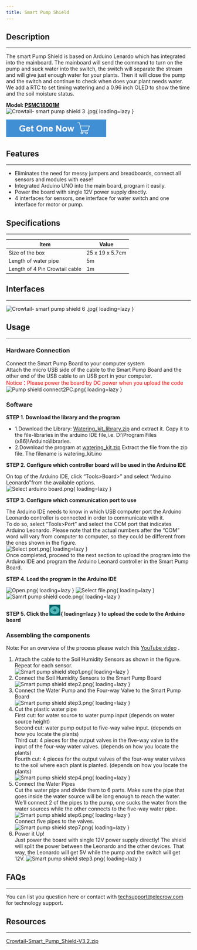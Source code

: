 ```yaml
---
title: Smart Pump Shield
---
```


## Description
-----------

The smart Pump Shield is based on Arduino Lenardo which has integrated into the mainboard. The mainboard will send the command to turn on the pump and suck water into the switch, the switch will separate the stream and will give just enough water for your plants. Then it will close the pump and the switch and continue to check when does your plant needs water. We add a RTC to set timing watering and a 0.96 inch OLED to show the time and the soil moisture status.

**Model: [PSMC18001M](https://www.elecrow.com/crowtail-smart-pump-shield-v2-1.html)**  
![Crowtail- smart pump shield 3 .jpg](https://wiki.elecrow.com/images/thumb/3/36/Crowtail-_smart_pump_shield_3_.jpg/600px-Crowtail-_smart_pump_shield_3_.jpg){ loading=lazy }

[![Alt text](./assets/images/Get_one_now.png)](https://www.elecrow.com/crowtail-smart-pump-shield-v2-1.html?wiki "Title text")

## Features
--------

- Eliminates the need for messy jumpers and breadboards, connect all sensors and modules with ease!
- Integrated Arduino UNO into the main board, program it easily.
- Power the board with single 12V power supply directly.
- 4 interfaces for sensors, one interface for water switch and one interface for motor or pump.

## Specifications
--------------

| **Item** | **Value** |
|---|---|
| Size of the box | 25 x 19 x 5.7cm |
| Length of water pipe | 5m |
| Length of 4 Pin Crowtail cable | 1m |

## Interfaces
----------

![Crowtail- smart pump shield 6 .jpg](https://wiki.elecrow.com/images/d/d1/Crowtail-_smart_pump_shield_6_.jpg){ loading=lazy }

## Usage
-----

### **Hardware Connection**

Connect the Smart Pump Board to your computer system   
Attach the micro USB side of the cable to the Smart Pump Board and the other end of the USB cable to an USB port in your computer.  
<font color="red">Notice：Please power the board by DC power when you upload the code  </font>
![Pump shield connect2PC.png](https://wiki.elecrow.com/images/thumb/3/3b/Pump_shield_connect2PC.png/800px-Pump_shield_connect2PC.png){ loading=lazy }

### **Software**

**STEP 1. Download the library and the program**  

- 1.Download the Library: [Watering\_kit\_library.zip](https://www.elecrow.com/download/Watering_kit_library.zip) and extract it. Copy it to the file-libraries in the arduino IDE file,i.e. D:\\Program Files (x86)\\Arduino\\libraries.
- 2.Download the program at [watering\_kit.zip](https://www.elecrow.com/download/watering_kit.zip) Extract the file from the zip file. The filename is watering\_kit.ino

**STEP 2. Configure which controller board will be used in the Arduino IDE**

On top of the Arduino IDE, click “Tools&gt;Board&gt;” and select “Arduino Leonardo”from the available options.  
![Select arduino board.png](https://wiki.elecrow.com/images/thumb/7/7f/Select_arduino_board.png/800px-Select_arduino_board.png){ loading=lazy }

**STEP 3. Configure which communication port to use**

The Arduino IDE needs to know in which USB computer port the Arduino Leonardo controller is connected in order to communicate with it.  
To do so, select “Tools&gt;Port” and select the COM port that indicates Arduino Leonardo. Please note that the actual numbers after the “COM” word will vary from computer to computer, so they could be different from the ones shown in the figure.  
![Select port.png](https://wiki.elecrow.com/images/thumb/a/ae/Select_port.png/800px-Select_port.png){ loading=lazy }   
Once completed, proceed to the next section to upload the program into the Arduino IDE and program the Arduino Leonard controller in the Smart Pump Board.

**STEP 4. Load the program in the Arduino IDE**

![Open.png](https://wiki.elecrow.com/images/thumb/7/7f/Open.png/800px-Open.png){ loading=lazy }
![Select file.png](https://wiki.elecrow.com/images/thumb/3/30/Select_file.png/850px-Select_file.png){ loading=lazy }
![Samrt pump shield code.png](https://wiki.elecrow.com/images/thumb/1/1a/Samrt_pump_shield_code.png/800px-Samrt_pump_shield_code.png){ loading=lazy }

**STEP 5. Click the ![Upload.png](./assets/images/30px-Upload.png){ loading=lazy } to upload the code to the Arduino board**

### Assembling the components

Note: For an overview of the process please watch this [YouTube video](https://www.youtube.com/watch?v=3WieNWgikEQ) .
1. Attach the cable to the Soil Humidity Sensors as shown in the figure. Repeat for each sensor.  
    ![Smart pump shield step1.png](https://wiki.elecrow.com/images/thumb/5/50/Smart_pump_shield_step1.png/800px-Smart_pump_shield_step1.png){ loading=lazy }
2. Connect the Soil Humidity Sensors to the Smart Pump Board  
    ![Smart pump shield step2.png](https://wiki.elecrow.com/images/thumb/5/55/Smart_pump_shield_step2.png/800px-Smart_pump_shield_step2.png){ loading=lazy }
3. Connect the Water Pump and the Four-way Valve to the Smart Pump Board  
    ![Smart pump shield step3.png](https://wiki.elecrow.com/images/thumb/0/09/Smart_pump_shield_step3.png/800px-Smart_pump_shield_step3.png){ loading=lazy }
4. Cut the plastic water pipe  
    First cut: for water source to water pump input (depends on water source height)  
    Second cut: water pump output to five-way valve input. (depends on how you locate the plants)  
    Third cut: 4 pieces for the output valves in the five-way valve to the input of the four-way water valves. (depends on how you locate the plants)  
    Fourth cut: 4 pieces for the output valves of the four-way water valves to the soil where each plant is planted. (depends on how you locate the plants)  
    ![Smart pump shield step4.png](https://wiki.elecrow.com/images/thumb/6/6f/Smart_pump_shield_step4.png/800px-Smart_pump_shield_step4.png){ loading=lazy }  
5. Connect the Water Pipes  
    Cut the water pipe and divide them to 6 parts. Make sure the pipe that goes inside the water source will be long enough to reach the water. We’ll connect 2 of the pipes to the pump, one sucks the water from the water sources while the other connects to the five-way water pipe.  
    ![Smart pump shield step6.png](https://wiki.elecrow.com/images/thumb/2/21/Smart_pump_shield_step6.png/800px-Smart_pump_shield_step6.png){ loading=lazy }  
    Connect five pipes to the valves.  
    ![Smart pump shield step7.png](https://wiki.elecrow.com/images/thumb/5/51/Smart_pump_shield_step7.png/800px-Smart_pump_shield_step7.png){ loading=lazy } 
6. Power it Up!  
    Just power the board with single 12V power supply directly! The shield will split the power between the Leonardo and the other devices. That way, the Leonardo will get 5V while the pump and the switch will get 12V.
    ![Smart pump shield step3.png](https://wiki.elecrow.com/images/thumb/0/09/Smart_pump_shield_step3.png/800px-Smart_pump_shield_step3.png){ loading=lazy }  

## FAQs
----

You can list you question here or contact with techsupport@elecrow.com for technology support.

## Resources
---------

[Crowtail-Smart\_Pump\_Shield-V3.2.zip](https://wiki.elecrow.com/images/a/ac/Crowtail-Smart_Pump_Shield-V3.2.zip)